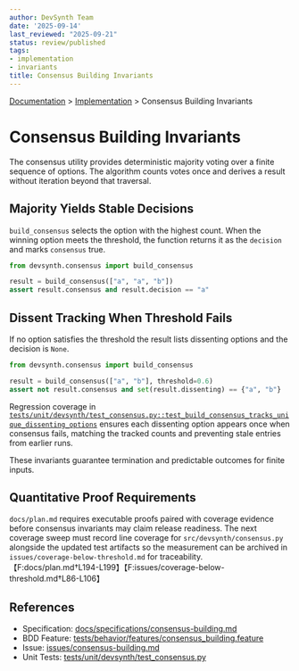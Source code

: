 ```yaml
---
author: DevSynth Team
date: '2025-09-14'
last_reviewed: "2025-09-21"
status: review/published
tags:
- implementation
- invariants
title: Consensus Building Invariants
---
```

<div class="breadcrumbs">
<a href="../index.md">Documentation</a> &gt; <a href="index.md">Implementation</a> &gt; Consensus Building Invariants
</div>

# Consensus Building Invariants

The consensus utility provides deterministic majority voting over a finite
sequence of options. The algorithm counts votes once and derives a result
without iteration beyond that traversal.

## Majority Yields Stable Decisions

`build_consensus` selects the option with the highest count. When the
winning option meets the threshold, the function returns it as the
``decision`` and marks ``consensus`` true.

```python
from devsynth.consensus import build_consensus

result = build_consensus(["a", "a", "b"])
assert result.consensus and result.decision == "a"
```

## Dissent Tracking When Threshold Fails

If no option satisfies the threshold the result lists dissenting options
and the decision is ``None``.

```python
from devsynth.consensus import build_consensus

result = build_consensus(["a", "b"], threshold=0.6)
assert not result.consensus and set(result.dissenting) == {"a", "b"}
```

Regression coverage in
[`tests/unit/devsynth/test_consensus.py::test_build_consensus_tracks_unique_dissenting_options`](../tests/unit/devsynth/test_consensus.py)
ensures each dissenting option appears once when consensus fails, matching the
tracked counts and preventing stale entries from earlier runs.

These invariants guarantee termination and predictable outcomes for
finite inputs.

## Quantitative Proof Requirements

`docs/plan.md` requires executable proofs paired with coverage evidence before
consensus invariants may claim release readiness. The next coverage sweep must
record line coverage for `src/devsynth/consensus.py` alongside the updated test
artifacts so the measurement can be archived in
`issues/coverage-below-threshold.md` for traceability.【F:docs/plan.md†L194-L199】【F:issues/coverage-below-threshold.md†L86-L106】

## References

- Specification: [docs/specifications/consensus-building.md](../specifications/consensus-building.md)
- BDD Feature: [tests/behavior/features/consensus_building.feature](../tests/behavior/features/consensus_building.feature)
- Issue: [issues/consensus-building.md](../issues/consensus-building.md)
- Unit Tests: [tests/unit/devsynth/test_consensus.py](../tests/unit/devsynth/test_consensus.py)
